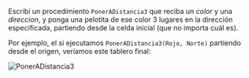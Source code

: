 Escribí un procedimiento `PonerADistancia3` que reciba un _color_ y una _direccion_, y ponga una pelotita de ese color 3 lugares en la dirección especificada, partiendo desde la celda inicial (que no importa cuál es).

Por ejemplo, el si ejecutamos `PonerADistancia3(Rojo, Norte)` partiendo desde el origen, veríamos este tablero final:

![PonerADistancia3](https://raw.githubusercontent.com/sagrado-corazon-alcal/mumuki-guia-fundamentos-procedimientos/master/images/poner-a-distancia-3.png)